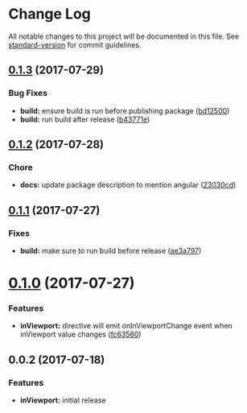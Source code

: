 # Change Log

All notable changes to this project will be documented in this file. See [standard-version](https://github.com/conventional-changelog/standard-version) for commit guidelines.

<a name="0.1.3"></a>
## [0.1.3](https://github.com/edoparearyee/angular-inviewport/compare/v0.1.2...v0.1.3) (2017-07-29)


### Bug Fixes

* **build:** ensure build is run before publishing package ([bd12500](https://github.com/edoparearyee/angular-inviewport/commit/bd12500))
* **build:** run build after release ([b43771e](https://github.com/edoparearyee/angular-inviewport/commit/b43771e))



<a name="0.1.2"></a>
## [0.1.2](https://github.com/edoparearyee/angular-inviewport/compare/v0.1.1...v0.1.2) (2017-07-28)

### Chore

* **docs:** update package description to mention angular ([23030cd](https://github.com/edoparearyee/angular-inviewport/commit/23030cd))

<a name="0.1.1"></a>
## [0.1.1](https://github.com/edoparearyee/angular-inviewport/compare/v0.1.0...v0.1.1) (2017-07-27)

### Fixes

* **build:** make sure to run build before release ([ae3a797](https://github.com/edoparearyee/angular-inviewport/commit/ae3a797))


<a name="0.1.0"></a>
# [0.1.0](https://github.com/edoparearyee/angular-inviewport/compare/0.0.2...0.1.0) (2017-07-27)


### Features

* **inViewport:** directive will emit onInViewportChange event when inViewport value changes ([fc63560](https://github.com/edoparearyee/angular-inviewport/commit/fc63560))



<a name="0.0.2"></a>
## 0.0.2 (2017-07-18)

### Features

* **inViewport:** initial release
